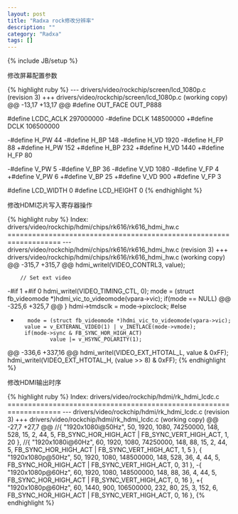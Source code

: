 ```yaml
---
layout: post
title: "Radxa rock修改分辨率"
description: ""
category: "Radxa"
tags: []
---
```

{% include JB/setup %}
<p>
修改屏幕配置参数
</p>
{% highlight ruby %}
--- drivers/video/rockchip/screen/lcd_1080p.c   (revision 3)
+++ drivers/video/rockchip/screen/lcd_1080p.c   (working copy)
@@ -13,17 +13,17 @@
 #define OUT_FACE           OUT_P888
 
 #define LCDC_ACLK              297000000
-#define DCLK           148500000
+#define DCLK           106500000
 
-#define H_PW                   44
-#define H_BP                   148
-#define H_VD                   1920
-#define H_FP                   88
+#define H_PW                   152
+#define H_BP                   232
+#define H_VD                   1440
+#define H_FP                   80
 
-#define V_PW                   5
-#define V_BP                   36
-#define V_VD                   1080
-#define V_FP                   4
+#define V_PW                   6
+#define V_BP                   25
+#define V_VD                   900
+#define V_FP                   3
 
 #define LCD_WIDTH              0
 #define LCD_HEIGHT             0
{% endhighlight %}
<p>
修改HDMI芯片写入寄存器操作
</p>
{% highlight ruby %}
Index: drivers/video/rockchip/hdmi/chips/rk616/rk616_hdmi_hw.c
===================================================================
--- drivers/video/rockchip/hdmi/chips/rk616/rk616_hdmi_hw.c     (revision 3)
+++ drivers/video/rockchip/hdmi/chips/rk616/rk616_hdmi_hw.c     (working copy)
@@ -315,7 +315,7 @@
        hdmi_writel(VIDEO_CONTRL3, value);
 
        // Set ext video
-#if 1
+#if 0
        hdmi_writel(VIDEO_TIMING_CTL, 0);
        mode = (struct fb_videomode *)hdmi_vic_to_videomode(vpara->vic);
        if(mode == NULL)
@@ -325,6 +325,7 @@
        }
        hdmi->tmdsclk = mode->pixclock;
 #else
+        mode = (struct fb_videomode *)hdmi_vic_to_videomode(vpara->vic);
        value = v_EXTERANL_VIDEO(1) | v_INETLACE(mode->vmode);
        if(mode->sync & FB_SYNC_HOR_HIGH_ACT)
                value |= v_HSYNC_POLARITY(1);
@@ -336,6 +337,16 @@
        hdmi_writel(VIDEO_EXT_HTOTAL_L, value & 0xFF);
        hdmi_writel(VIDEO_EXT_HTOTAL_H, (value >> 8) & 0xFF);
{% endhighlight %}
<p>
修改HDMI输出时序
</p>
{% highlight ruby %}
Index: drivers/video/rockchip/hdmi/rk_hdmi_lcdc.c
===================================================================
--- drivers/video/rockchip/hdmi/rk_hdmi_lcdc.c  (revision 3)
+++ drivers/video/rockchip/hdmi/rk_hdmi_lcdc.c  (working copy)
@@ -27,7 +27,7 @@
 //{    "1920x1080i@50Hz",      50,             1920,   1080,   74250000,       148,    528,    15,     2,      44,     5,      FB_SYNC_HOR_HIGH_ACT | FB_SYNC_VERT_HIGH_ACT,                        1,              20      },
 //{    "1920x1080i@60Hz",      60,             1920,   1080,   74250000,       148,    88,     15,     2,      44,     5,      FB_SYNC_HOR_HIGH_ACT | FB_SYNC_VERT_HIGH_ACT,                        1,              5       },
 {      "1920x1080p@50Hz",      50,             1920,   1080,   148500000,      148,    528,    36,     4,      44,     5,      FB_SYNC_HOR_HIGH_ACT | FB_SYNC_VERT_HIGH_ACT,                        0,              31      },
-{      "1920x1080p@60Hz",      60,             1920,   1080,   148500000,      148,    88,     36,     4,      44,     5,      FB_SYNC_HOR_HIGH_ACT | FB_SYNC_VERT_HIGH_ACT,                        0,              16      },
+{      "1920x1080p@60Hz",      60,             1440,   900,    106500000,      232,    80,     25,     3,      152,    6,      FB_SYNC_HOR_HIGH_ACT | FB_SYNC_VERT_HIGH_ACT,                        0,              16      },
{% endhighlight %}



